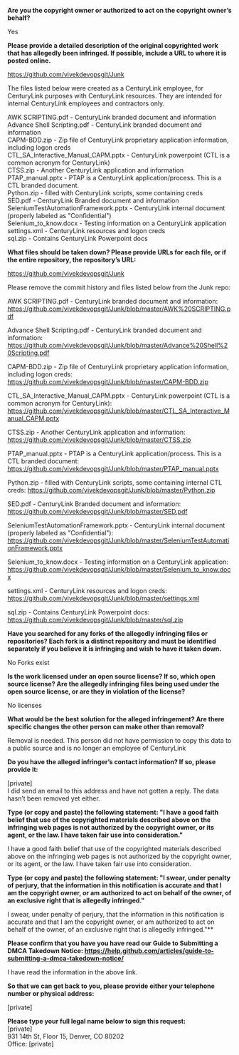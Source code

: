 **Are you the copyright owner or authorized to act on the copyright owner’s behalf?**  

Yes

**Please provide a detailed description of the original copyrighted work that has allegedly been infringed. If possible, include a URL to where it is posted online.**  

https://github.com/vivekdevopsgit/Junk

The files listed below were created as a CenturyLink employee, for CenturyLink purposes with CenturyLink resources. They are intended for internal CenturyLink employees and contractors only.

AWK SCRIPTING.pdf - CenturyLink branded document and information  
Advance Shell Scripting.pdf - CenturyLink branded document and information  
CAPM-BDD.zip - Zip file of CenturyLink proprietary application information, including logon creds  
CTL_SA_Interactive_Manual_CAPM.pptx - CenturyLink powerpoint (CTL is a common acronym for CenturyLink)  
CTSS.zip - Another CenturyLink application and information  
PTAP_manual.pptx - PTAP is a CenturyLink application/process. This is a CTL branded document.  
Python.zip - filled with CenturyLink scripts, some containing creds  
SED.pdf - CenturyLink Branded document and information  
SeleniumTestAutomationFramework.pptx - CenturyLink internal document (properly labeled as "Confidential")  
Selenium_to_know.docx - Testing information on a CenturyLink application  
settings.xml - CenturyLink resources and logon creds  
sql.zip - Contains CenturyLink Powerpoint docs  

**What files should be taken down? Please provide URLs for each file, or if the entire repository, the repository’s URL:**  

https://github.com/vivekdevopsgit/Junk  

Please remove the commit history and files listed below from the Junk repo:

AWK SCRIPTING.pdf - CenturyLink branded document and information: https://github.com/vivekdevopsgit/Junk/blob/master/AWK%20SCRIPTING.pdf  

Advance Shell Scripting.pdf - CenturyLink branded document and information:     https://github.com/vivekdevopsgit/Junk/blob/master/Advance%20Shell%20Scripting.pdf  

CAPM-BDD.zip - Zip file of CenturyLink proprietary application information, including logon creds:     https://github.com/vivekdevopsgit/Junk/blob/master/CAPM-BDD.zip  

CTL_SA_Interactive_Manual_CAPM.pptx - CenturyLink powerpoint (CTL is a common acronym for CenturyLink):   https://github.com/vivekdevopsgit/Junk/blob/master/CTL_SA_Interactive_Manual_CAPM.pptx  

CTSS.zip - Another CenturyLink application and information: https://github.com/vivekdevopsgit/Junk/blob/master/CTSS.zip  

PTAP_manual.pptx - PTAP is a CenturyLink application/process. This is a CTL branded document:    https://github.com/vivekdevopsgit/Junk/blob/master/PTAP_manual.pptx  

Python.zip - filled with CenturyLink scripts, some containing internal CTL creds:   https://github.com/vivekdevopsgit/Junk/blob/master/Python.zip  

SED.pdf - CenturyLink Branded document and information: https://github.com/vivekdevopsgit/Junk/blob/master/SED.pdf  

SeleniumTestAutomationFramework.pptx - CenturyLink internal document (properly labeled as "Confidential"):   https://github.com/vivekdevopsgit/Junk/blob/master/SeleniumTestAutomationFramework.pptx  

Selenium_to_know.docx - Testing information on a CenturyLink application:   https://github.com/vivekdevopsgit/Junk/blob/master/Selenium_to_know.docx  

settings.xml - CenturyLink resources and logon creds: https://github.com/vivekdevopsgit/Junk/blob/master/settings.xml  

sql.zip - Contains CenturyLink Powerpoint docs: https://github.com/vivekdevopsgit/Junk/blob/master/sql.zip  

**Have you searched for any forks of the allegedly infringing files or repositories? Each fork is a distinct repository and must be identified separately if you believe it is infringing and wish to have it taken down.**    

No Forks exist

**Is the work licensed under an open source license? If so, which open source license? Are the allegedly infringing files being used under the open source license, or are they in violation of the license?**  

No licenses

**What would be the best solution for the alleged infringement? Are there specific changes the other person can make other than removal?**  

Removal is needed. This person did not have permission to copy this data to a public source and is no longer an employee of CenturyLink

**Do you have the alleged infringer’s contact information? If so, please provide it:**  

[private]  
I did send an email to this address and have not gotten a reply. The data hasn’t been removed yet either.

**Type (or copy and paste) the following statement: "I have a good faith belief that use of the copyrighted materials described above on the infringing web pages is not authorized by the copyright owner, or its agent, or the law. I have taken fair use into consideration."**  

I have a good faith belief that use of the copyrighted materials described above on the infringing web pages is not authorized by the copyright owner, or its agent, or the law. I have taken fair use into consideration.

**Type (or copy and paste) the following statement: "I swear, under penalty of perjury, that the information in this notification is accurate and that I am the copyright owner, or am authorized to act on behalf of the owner, of an exclusive right that is allegedly infringed."**  

I swear, under penalty of perjury, that the information in this notification is accurate and that I am the copyright owner, or am authorized to act on behalf of the owner, of an exclusive right that is allegedly infringed."**  

**Please confirm that you have you have read our Guide to Submitting a DMCA Takedown Notice: https://help.github.com/articles/guide-to-submitting-a-dmca-takedown-notice/**  

I have read the information in the above link.

**So that we can get back to you, please provide either your telephone number or physical address:**  

[private]    

**Please type your full legal name below to sign this request:**  
[private]  
931 14th St, Floor 15, Denver, CO 80202    
Office: [private]
